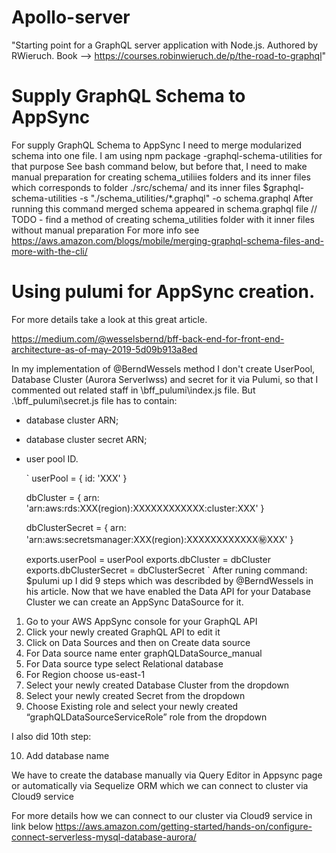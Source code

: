 # Apollo-server

"Starting point for a GraphQL server application with Node.js. Authored by RWieruch. Book --> https://courses.robinwieruch.de/p/the-road-to-graphql"

# Supply GraphQL Schema to AppSync

For supply GraphQL Schema to AppSync I need to merge modularized schema into one file.
I am using npm package -graphql-schema-utilities for that purpose
See bash command below, but before that, I need to make manual preparation for creating schema_utiliies folders and its inner files which corresponds to folder ./src/schema/ and its inner files
\$graphql-schema-utilities -s "./schema_utilities/\*.graphql" -o schema.graphql
After running this command merged schema appeared in schema.graphql file
// TODO - find a method of creating schema_utilities folder with it inner files without manual preparation
For more info see https://aws.amazon.com/blogs/mobile/merging-graphql-schema-files-and-more-with-the-cli/

# Using pulumi for AppSync creation.

For more details take a look at this great article.

https://medium.com/@wesselsbernd/bff-back-end-for-front-end-architecture-as-of-may-2019-5d09b913a8ed

In my implementation of @BerndWessels method I don't create UserPool, Database Cluster (Aurora Serverlwss) and secret for it via Pulumi, so that I commented out related staff in \bff_pulumi\index.js file.
But .\bff_pulumi\secret.js file has to contain:

- database cluster ARN;
- database cluster secret ARN;
- user pool ID.

  `
  userPool = {
  id: 'XXX'
  }

  dbCluster = {
  arn: 'arn:aws:rds:XXX(region):XXXXXXXXXXXX:cluster:XXX'
  }

  dbClusterSecret = {
  arn: 'arn:aws:secretsmanager:XXX(region):XXXXXXXXXXXX:secret:XXX'
  }

  exports.userPool = userPool
  exports.dbCluster = dbCluster
  exports.dbClusterSecret = dbClusterSecret
  `
  After runing command:
  \$pulumi up
  I did 9 steps which was describded by @BerndWessels in his article.
  Now that we have enabled the Data API for your Database Cluster we can create an AppSync DataSource for it.

1. Go to your AWS AppSync console for your GraphQL API
2. Click your newly created GraphQL API to edit it
3. Click on Data Sources and then on Create data source
4. For Data source name enter graphQLDataSource_manual
5. For Data source type select Relational database
6. For Region choose us-east-1
7. Select your newly created Database Cluster from the dropdown
8. Select your newly created Secret from the dropdown
9. Choose Existing role and select your newly created “graphQLDataSourceServiceRole” role from the dropdown

I also did 10th step:

10. Add database name

We have to create the database manually via Query Editor in Appsync page or automatically via Sequelize ORM which we can connect to cluster via Cloud9 service

For more details how we can connect to our cluster via Cloud9 service in link below
https://aws.amazon.com/getting-started/hands-on/configure-connect-serverless-mysql-database-aurora/
